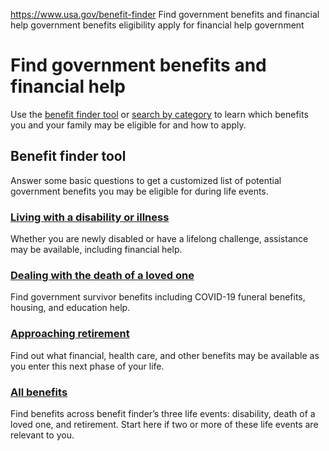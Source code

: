 

https://www.usa.gov/benefit-finder
Find government benefits and financial help
government benefits eligibility
apply for financial help government

Find government benefits and financial help
===========================================

Use the
[benefit finder tool](#benefit-finder)
or
[search by category](#category-finder)
to learn which benefits you and your family may be eligible for and how to apply.

Benefit finder tool
-------------------

Answer some basic questions to get a customized list of potential government benefits you may be eligible for during life events.

### [Living with a disability or illness](https://www.usa.gov/benefit-finder/disability)

Whether you are newly disabled or have a lifelong challenge, assistance may be available, including financial help.

### [Dealing with the death of a loved one](https://www.usa.gov/benefit-finder/death)

Find government survivor benefits including COVID-19 funeral benefits, housing, and education help.

### [Approaching retirement](https://www.usa.gov/benefit-finder/retirement)

Find out what financial, health care, and other benefits may be available as you enter this next phase of your life.

### [All benefits](https://www.usa.gov/benefit-finder/all-benefits)

Find benefits across benefit finder’s three life events: disability, death of a loved one, and retirement. Start here if two or more of these life events are relevant to you.
